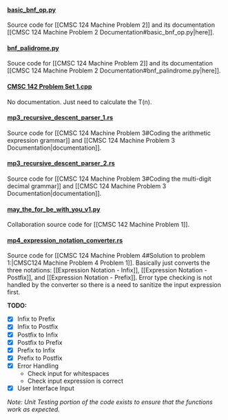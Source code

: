 #### [basic_bnf_op.py](basic_bnf_op.py)
Source code for [[CMSC 124 Machine Problem 2]] and its documentation [[CMSC 124 Machine Problem 2 Documentation#basic_bnf_op.py|here]].

#### [bnf_palidrome.py](bnf_palidrome.py)
Souce code for [[CMSC 124 Machine Problem 2]] and its documentation [[CMSC 124 Machine Problem 2 Documentation#bnf_palindrome.py|here]].

#### [CMSC 142 Problem Set 1.cpp](CMSC%20142%20Problem%20Set%201.cpp)
No documentation. Just need to calculate the T(n).

#### [mp3_recursive_descent_parser_1.rs](mp3_recursive_descent_parser_1.rs)
Source code for [[CMSC 124 Machine Problem 3#Coding the arithmetic expression grammar]] and [[CMSC 124 Machine Problem 3 Documentation|documentation]].

#### [mp3_recursive_descent_parser_2.rs](mp3_recursive_descent_parser_2.rs)
Source code for [[CMSC 124 Machine Problem 3#Coding the multi-digit decimal grammar]] and [[CMSC 124 Machine Problem 3 Documentation|documentation]].

#### [may_the_for_be_with_you_v1.py](may_the_for_be_with_you_v1.py)
Collaboration source code for [[CMSC 142 Machine Problem 1]].

#### [mp4_expression_notation_converter.rs](mp4_expression_notation_converter.rs)
Source code for [[CMSC 124 Machine Problem 4#Solution to problem 1:|CMSC124 Machine Problem 4 Problem 1]]. Basically just converts the three notations: [[Expression Notation - Infix]], [[Expression Notation - Postfix]], and  [[Expression Notation - Prefix]]. Error type checking is not handled by the converter so there is a need to sanitize the input expression first.

**TODO:**
- [x] Infix to Prefix
- [x] Infix to Postfix
- [x] Postfix to Infix
- [x] Postfix to Prefix
- [x] Prefix to Infix
- [x] Prefix to Postfix
- [x] Error Handling
	- Check input for whitespaces
	- Check input expression is correct
- [x] User Interface Input

*Note: Unit Testing portion of the code exists to ensure that the functions work as expected.*